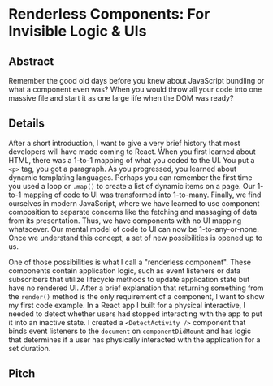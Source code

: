 # Renderless Components: For Invisible Logic & UIs

## Abstract

Remember the good old days before you knew about JavaScript bundling or what a component even was? When you would throw all your code into one massive file and start it as one large iife when the DOM was ready?

## Details

After a short introduction, I want to give a very brief history that most developers will have made coming to React. When you first learned about HTML, there was a 1-to-1 mapping of what you coded to the UI. You put a `<p>` tag, you got a paragraph. As you progressed, you learned about dynamic templating languages. Perhaps you can remember the first time you used a loop or `.map()` to create a list of dynamic items on a page. Our 1-to-1 mapping of code to UI was transformed into 1-to-many. Finally, we find ourselves in modern JavaScript, where we have learned to use component composition to separate concerns like the fetching and massaging of data from its presentation. Thus, we have components with no UI mapping whatsoever. Our mental model of code to UI can now be 1-to-any-or-none. Once we understand this concept, a set of new possibilities is opened up to us.

One of those possibilities is what I call a "renderless component". These components contain application logic, such as event listeners or data subscribers that utilize lifecycle methods to update application state but have no rendered UI. After a brief explanation that returning something from the `render()` method is the only requirement of a component, I want to show my first code example. In a React app I built for a physical interactive, I needed to detect whether users had stopped interacting with the app to put it into an inactive state. I created a `<DetectActivity />` component that binds event listeners to the `document` on `componentDidMount` and has logic that determines if a user has physically interacted with the application for a set duration.

## Pitch



